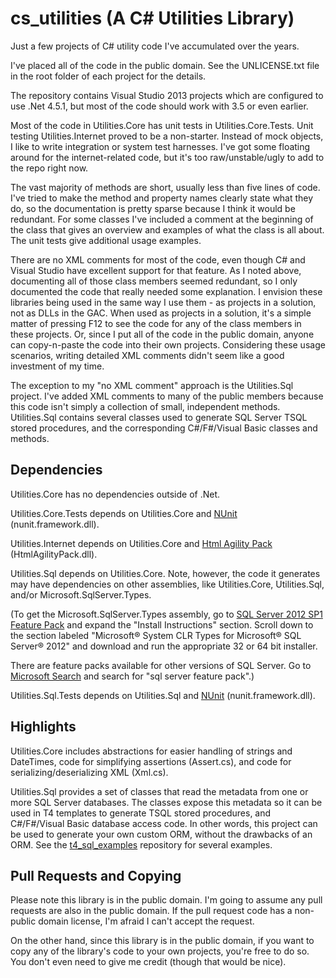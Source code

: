 cs_utilities (A C# Utilities Library)
=====================================

Just a few projects of C# utility code I've accumulated over the years.

I've placed all of the code in the public domain.  See the UNLICENSE.txt file in the root folder of each project for the details.

The repository contains Visual Studio 2013 projects which are configured to use .Net 4.5.1, but most of the code should work with 3.5 or even earlier.

Most of the code in Utilities.Core has unit tests in Utilities.Core.Tests.  Unit testing Utilities.Internet proved to be a non-starter.  Instead of mock objects, I like to write integration or system test harnesses.  I've got some floating around for the internet-related code, but it's too raw/unstable/ugly to add to the repo right now.

The vast majority of methods are short, usually less than five lines of code.  I've tried to make the method and property names clearly state what they do, so the documentation is pretty sparse because I think it would be redundant.  For some classes I've included a comment at the beginning of the class that gives an overview and examples of what the class is all about.  The unit tests give additional usage examples.

There are no XML comments for most of the code, even though C# and Visual Studio have excellent support for that feature.  As I noted above, documenting all of those class members seemed redundant, so I only documented the code that really needed some explanation.  I envision these libraries being used in the same way I use them - as projects in a solution, not as DLLs in the GAC.  When used as projects in a solution, it's a simple matter of pressing F12 to see the code for any of the class members in these projects.  Or, since I put all of the code in the public domain, anyone can copy-n-paste the code into their own projects.  Considering these usage scenarios, writing detailed XML comments didn't seem like a good investment of my time.

The exception to my "no XML comment" approach is the Utilities.Sql project.  I've added XML comments to many of the public members because this code isn't simply a collection of small, independent methods.  Utilities.Sql contains several classes used to generate SQL Server TSQL stored procedures, and the corresponding C#/F#/Visual Basic classes and methods.

Dependencies
------------

Utilities.Core has no dependencies outside of .Net.

Utilities.Core.Tests depends on Utilities.Core and [NUnit](http://www.nunit.org/) (nunit.framework.dll).

Utilities.Internet depends on Utilities.Core and [Html Agility Pack](http://htmlagilitypack.codeplex.com/) (HtmlAgilityPack.dll).

Utilities.Sql depends on Utilities.Core.  Note, however, the code it generates may have dependencies on other assemblies, like Utilities.Core, Utilities.Sql, and/or Microsoft.SqlServer.Types.

(To get the Microsoft.SqlServer.Types assembly, go to [SQL Server 2012 SP1 Feature Pack](http://www.microsoft.com/en-us/download/details.aspx?id=35580) and expand the "Install Instructions" section.  Scroll down to the section labeled "Microsoft® System CLR Types for Microsoft® SQL Server® 2012" and download and run the appropriate 32 or 64 bit installer.

There are feature packs available for other versions of SQL Server.  Go to [Microsoft Search](http://search.microsoft.com/) and search for "sql server feature pack".)

Utilities.Sql.Tests depends on Utilities.Sql and [NUnit](http://www.nunit.org/) (nunit.framework.dll).

Highlights
----------

Utilities.Core includes abstractions for easier handling of strings and DateTimes, code for simplifying assertions (Assert.cs), and code for serializing/deserializing XML (Xml.cs).

Utilities.Sql provides a set of classes that read the metadata from one or more SQL Server databases.  The classes expose this metadata so it can be used in T4 templates to generate TSQL stored procedures, and C#/F#/Visual Basic database access code.  In other words, this project can be used to generate your own custom ORM, without the drawbacks of an ORM.  See the [t4_sql_examples](https://github.com/ctimmons/t4_sql_examples) repository for several examples.

Pull Requests and Copying
-------------------------

Please note this library is in the public domain.  I'm going to assume any pull requests are also in the public domain.  If the pull request code has a non-public domain license, I'm afraid I can't accept the request.

On the other hand, since this library is in the public domain, if you want to copy any of the library's code to your own projects, you're free to do so.  You don't even need to give me credit (though that would be nice).
